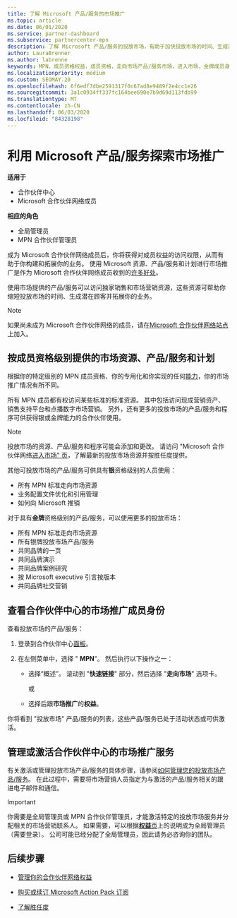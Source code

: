 ```yaml
---
title: 了解 Microsoft 产品/服务的市场推广
ms.topic: article
ms.date: 06/01/2020
ms.service: partner-dashboard
ms.subservice: partnercenter-mpn
description: 了解 Microsoft 产品/服务的投放市场，有助于加快投放市场的时间、生成潜在客户和扩展业务。
author: LauraBrenner
ms.author: labrenne
keywords: MPN，成员资格权益，成员资格，走向市场产品/服务市场，进入市场，金牌成员身份，银成员资格
ms.localizationpriority: medium
ms.custom: SEOMAY.20
ms.openlocfilehash: 6f6edf7dbe2591317f0c67ad8e9489f2e4cc1e26
ms.sourcegitcommit: 3a1c0934ff337fc164bee690e7b9d69d113fdb99
ms.translationtype: MT
ms.contentlocale: zh-CN
ms.lasthandoff: 06/03/2020
ms.locfileid: "84328198"
---
```

# <a name="explore-your-go-to-market-with-microsoft-offers"></a>利用 Microsoft 产品/服务探索市场推广

**适用于**

- 合作伙伴中心
- Microsoft 合作伙伴网络成员

**相应的角色**

- 全局管理员
- MPN 合作伙伴管理员

成为 Microsoft 合作伙伴网络成员后，你将获得对成员权益的访问权限，从而有助于你构建和拓展你的业务。 使用 Microsoft 资源、产品/服务和计划进行市场推广是作为 Microsoft 合作伙伴网络成员收到的[许多好处](https://partner.microsoft.com/manage-your-partner-network-benefits)。

使用市场提供的产品/服务可以访问独家销售和市场营销资源，这些资源可帮助你缩短投放市场的时间、生成潜在顾客并拓展你的业务。

>[!NOTE]
>如果尚未成为 Microsoft 合作伙伴网络的成员，请在[Microsoft 合作伙伴网络站点](https://partner.microsoft.com/membership)上加入。

## <a name="go-to-market-resources-offers-and-programs-available-by-membership-level"></a>按成员资格级别提供的市场资源、产品/服务和计划

根据你的特定级别的 MPN 成员资格、你的专用化和你实现的任何[能力](learn-about-competencies.md)，你的市场推广情况有所不同。

所有 MPN 成员都有权访问某些标准的标准资源。 其中包括访问现成营销资产、销售支持平台和点播数字市场营销。 另外，还有更多的投放市场的产品/服务和程序可供获得银或金牌能力的合作伙伴使用。

>[!NOTE]
>投放市场的资源、产品/服务和程序可能会添加和更改。 请访问 "Microsoft 合作伙伴网络[进入市场" 页](https://partner.microsoft.com/membership/go-to-market)，了解最新的投放市场资源并按胜任度提供。

其他可投放市场的产品/服务可供具有**银**资格级别的人员使用：

- 所有 MPN 标准走向市场资源
- 业务配置文件优化和引用管理
- 如何向 Microsoft 推销

对于具有**金牌**资格级别的产品/服务，可以使用更多的投放市场：

- 所有 MPN 标准走向市场资源
- 所有银牌投放市场产品/服务
- 共同品牌的一页
- 共同品牌演示
- 共同品牌案例研究
- 按 Microsoft executive 引言按版本
- 共同品牌社交营销

## <a name="view-go-to-market-membership-offers-in-partner-center"></a>查看合作伙伴中心的市场推广成员身份

查看投放市场的产品/服务：

1. 登录到合作伙伴中心[面板]( https://docs.microsoft.com/partner-center/)。

2. 在左侧菜单中，选择 " **MPN**"。 然后执行以下操作之一：

    - 选择“概述”。 滚动到 "**快速链接**" 部分，然后选择 "**走向市场**" 选项卡。

      或

    - 选择后跟**市场推广**的**权益**。

你将看到 "投放市场" 产品/服务的列表，这些产品/服务已处于活动状态或可供激活。

## <a name="manage-or-activate-go-to-market-offers-in-partner-center"></a>管理或激活合作伙伴中心的市场推广服务

有关激活或管理投放市场产品/服务的具体步骤，请参阅[如何管理您的投放市场产品/服务](manage-your-partner-network-benefits.md#manage-go-to-market-offers)。 在此过程中，需要将市场营销人员指定为与激活的产品/服务相关的跟进电子邮件和通信。

>[!IMPORTANT]
>你需要是全局管理员或 MPN 合作伙伴管理员，才能激活特定的投放市场服务并分配相关的市场营销联系人。 如果需要，可以根据[**权益**页](https://partnercenter.microsoft.com/pcv/partnership/benefits)上的说明成为全局管理员（需要登录）。 公司可能已经分配了全局管理员，因此请务必咨询你的团队。

## <a name="next-steps"></a>后续步骤

- [管理你的合作伙伴网络权益](manage-your-partner-network-benefits.md)

- [购买或续订 Microsoft Action Pack 订阅](mpn-get-action-pack.md)

- [了解胜任度](learn-about-competencies.md)
